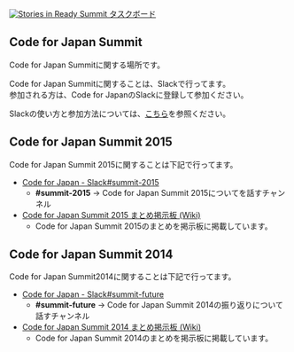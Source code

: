 [![Stories in Ready](https://badge.waffle.io/codeforjapan/governance.png?label=ready&title=Ready) Summit タスクボード](https://waffle.io/codeforjapan/summit)

Code for Japan Summit
-----

Code for Japan Summitに関する場所です。

Code for Japan Summitに関することは、Slackで行ってます。  
参加される方は、Code for JapanのSlackに登録して参加ください。

Slackの使い方と参加方法については、[こちら][1]を参照ください。

[1]:https://github.com/codeforjapan/noticeboard/wiki#slack

Code for Japan Summit 2015
------------

Code for Japan Summit 2015に関することは下記で行ってます。

* [Code for Japan - Slack#summit-2015][5]
    - **#summit-2015** -> Code for Japan Summit 2015についてを話すチャンネル
* [Code for Japan Summit 2015 まとめ掲示板 (Wiki)][6]
  - Code for Japan Summit 2015のまとめを掲示板に掲載しています。

[5]:https://cfj.slack.com/messages/summit-2015/
[6]:https://github.com/codeforjapan/summit/wiki/Code-for-Japan-Summit-2015-%E3%81%BE%E3%81%A8%E3%82%81%E6%8E%B2%E7%A4%BA%E6%9D%BF-(Wiki)

Code for Japan Summit 2014
------------

Code for Japan Summit2014に関することは下記で行ってます。

* [Code for Japan - Slack#summit-future][3]
    - **#summit-future** -> Code for Japan Summit 2014の振り返りについて話すチャンネル
* [Code for Japan Summit 2014 まとめ掲示板 (Wiki)][4]
    - Code for Japan Summit 2014のまとめを掲示板に掲載しています。

[3]:https://cfj.slack.com/messages/summit-future/
[4]:https://github.com/codeforjapan/summit/wiki/Code-for-Japan-Summit-2014-%E3%81%BE%E3%81%A8%E3%82%81%E6%8E%B2%E7%A4%BA%E6%9D%BF-(Wiki)

